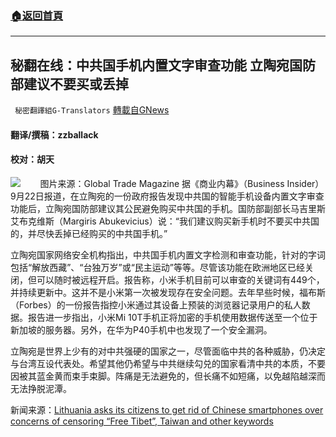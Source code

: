 ###  [:house:返回首頁](https://github.com/ourhimalayas/txt)
---


## 秘翻在线：中共国手机内置文字审查功能 立陶宛国防部建议不要买或丢掉
` 秘密翻譯組G-Translators` [轉載自GNews](https://gnews.org/zh-hans/1547308/)

#### 翻译/撰稿：zzballack

#### 校对：胡天
![](https://assets.gnews.org/wp-content/uploads/2021/09/image-295.png)        图片来源：Global Trade Magazine
据《商业内幕》（Business Insider）9月22日报道，在立陶宛的一份政府报告发现中共国的智能手机设备内置文字审查功能后，立陶宛国防部建议其公民避免购买中共国的手机。国防部副部长马吉里斯艾布克维斯（Margiris Abukevicius）说：“我们建议购买新手机时不要买中共国的，并尽快丢掉已经购买的中共国手机。”

立陶宛国家网络安全机构指出，中共国手机内置文字检测和审查功能，针对的字词包括“解放西藏”、“台独万岁”或“民主运动”等等。尽管该功能在欧洲地区已经关闭，但可以随时被远程开启。报告称，小米手机目前可以审查的关键词有449个，并持续更新中。这并不是小米第一次被发现存在安全问题。去年早些时候，福布斯（Forbes）的一份报告指控小米通过其设备上预装的浏览器记录用户的私人数据。报告进一步指出，小米Mi 10T手机正将加密的手机使用数据传送至一个位于新加坡的服务器。另外，在华为P40手机中也发现了一个安全漏洞。

立陶宛是世界上少有的对中共强硬的国家之一，尽管面临中共的各种威胁，仍决定与台湾互设代表处。希望其他仍希望与中共继续勾兑的国家看清中共的本质，不要因被其蓝金黄而束手束脚。阵痛是无法避免的，但长痛不如短痛，以免越陷越深而无法挣脱泥潭。

新闻来源：[Lithuania asks its citizens to get rid of Chinese smartphones over concerns of censoring “Free Tibet”, Taiwan and other keywords](https://www.businessinsider.in/tech/mobile/news/lithuania-asks-its-citizens-to-get-rid-of-chinese-smartphones-over-concerns-of-censoring-free-tibet-taiwan-and-other-keywords/articleshow/86418216.cms)
